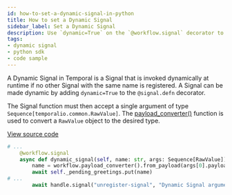 ```yaml
---
id: how-to-set-a-dynamic-signal-in-python
title: How to set a Dynamic Signal
sidebar_label: Set a Dynamic Signal
description: Use `dynamic=True` on the `@workflow.signal` decorator to make a Signal dynamic.
tags:
- dynamic signal
- python sdk
- code sample
---
```


<!-- DO NOT EDIT THIS FILE DIRECTLY.
THIS FILE IS GENERATED from https://github.com/temporalio/documentation-samples-python/blob/dynamic-ent/dynamic_entities/your_dynamic_signal_dacx.py. -->

A Dynamic Signal in Temporal is a Signal that is invoked dynamically at runtime if no other Signal with the same name is registered.
A Signal can be made dynamic by adding `dynamic=True` to the `@signal.defn` decorator.

The Signal function must then accept a single argument of type `Sequence[temporalio.common.RawValue]`.
The [payload_converter()](https://python.temporal.io/temporalio.workflow.html#payload_converter) function is used to convert a `RawValue` object to the desired type.

<a class="dacx-source-link" href="https://github.com/temporalio/documentation-samples-python/blob/dynamic-ent/dynamic_entities/your_dynamic_signal_dacx.py">View source code</a>

```python
# ...
    @workflow.signal
    async def dynamic_signal(self, name: str, args: Sequence[RawValue]) -> None:
        name = workflow.payload_converter().from_payload(args[0].payload)
        await self._pending_greetings.put(name)
# ...
        await handle.signal("unregister-signal", "Dynamic Signal argument 1")
```
